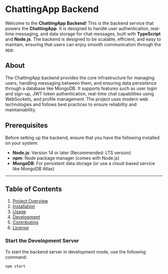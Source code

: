 # ChattingApp Backend

Welcome to the **ChattingApp Backend**! This is the backend service that powers the **ChattingApp**. It is designed to handle user authentication, real-time messaging, and data storage for chat messages, built with **TypeScript** and **Node.js**. The backend is designed to be scalable, efficient, and easy to maintain, ensuring that users can enjoy smooth communication through the app.

## About

The ChattingApp backend provides the core infrastructure for managing users, handling messaging between them, and ensuring data persistence through a database like MongoDB. It supports features such as user login and sign-up, JWT token authentication, real-time chat capabilities using WebSockets, and profile management. The project uses modern web technologies and follows best practices to ensure reliability and maintainability.

## Prerequisites

Before setting up the backend, ensure that you have the following installed on your system:

- **Node.js**: Version 14 or later (Recommended: LTS version)
- **npm**: Node package manager (comes with Node.js)
- **MongoDB**: For persistent data storage (or use a cloud-based service like MongoDB Atlas)

---

## Table of Contents

1. [Project Overview](#project-overview)
2. [Installation](#installation)
3. [Usage](#usage)
4. [Development](#development)
5. [Contributing](#contributing)
6. [License](#license)

### Start the Development Server

To start the backend server in development mode, use the following command:

```bash
npm start
```

